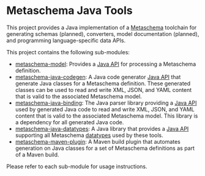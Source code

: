 # Metaschema Java Tools

This project provides a Java implementation of a [Metaschema](https://pages.nist.gov/metaschema/) toolchain for generating schemas (planned), converters, model documentation (planned), and programming language-specific data APIs.

This project contains the following sub-modules:

- [metaschema-model](metaschema-model/): Provides a [Java API](metaschema-model/apidocs/index.html) for processing a Metaschema definition.
- [metaschema-java-codegen](metaschema-java-codegen/): A Java code generator [Java API](metaschema-java-codege/apidocs/index.html) that generate Java classes for a Metaschema definition. These generated classes can be used to read and write XML, JSON, and YAML content that is valid to the associated Metaschema model.
- [metaschema-java-binding](metaschema-java-binding/): The Java parser library providing a [Java API](metaschema-java-binding/apidocs/index.html) used by generated Java code to read and write XML, JSON, and YAML content that is valid to the associated Metaschema model. This library is a dependency for all generated Java code.
- [metaschema-java-datatypes](metaschema-java-datatypes/): A Java library that provides a [Java API](metaschema-java-datatypes/apidocs/index.html) supporting all Metaschema [datatypes](https://pages.nist.gov/metaschema/specification/syntax/#data-types) used by these tools.
- [metaschema-maven-plugin](metaschema-maven-plugin/): A Maven build plugin that automates generation on Java classes for a set of Metaschema definitions as part of a Maven build.

Please refer to each sub-module for usage instructions.
